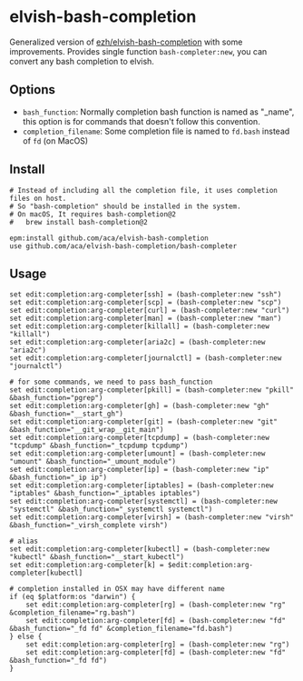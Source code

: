 # elvish-bash-completion

Generalized version of [ezh/elvish-bash-completion](https://github.com/ezh/elvish-bash-completion) with some improvements.
Provides single function `bash-completer:new`, you can convert any bash completion to elvish.

## Options
- `bash_function`: Normally completion bash function is named as "_name", this option is for commands that doesn't follow this convention.
- `completion_filename`: Some completion file is named to `fd.bash` instead of `fd` (on MacOS)

## Install
```
# Instead of including all the completion file, it uses completion files on host.
# So "bash-completion" should be installed in the system.
# On macOS, It requires bash-completion@2
#   brew install bash-completion@2 

epm:install github.com/aca/elvish-bash-completion
use github.com/aca/elvish-bash-completion/bash-completer
```

## Usage
```
set edit:completion:arg-completer[ssh] = (bash-completer:new "ssh")
set edit:completion:arg-completer[scp] = (bash-completer:new "scp")
set edit:completion:arg-completer[curl] = (bash-completer:new "curl")
set edit:completion:arg-completer[man] = (bash-completer:new "man")
set edit:completion:arg-completer[killall] = (bash-completer:new "killall")
set edit:completion:arg-completer[aria2c] = (bash-completer:new "aria2c")
set edit:completion:arg-completer[journalctl] = (bash-completer:new "journalctl")

# for some commands, we need to pass bash_function
set edit:completion:arg-completer[pkill] = (bash-completer:new "pkill" &bash_function="pgrep")
set edit:completion:arg-completer[gh] = (bash-completer:new "gh" &bash_function="__start_gh")
set edit:completion:arg-completer[git] = (bash-completer:new "git" &bash_function="__git_wrap__git_main")
set edit:completion:arg-completer[tcpdump] = (bash-completer:new "tcpdump" &bash_function="_tcpdump tcpdump")
set edit:completion:arg-completer[umount] = (bash-completer:new "umount" &bash_function="_umount_module")
set edit:completion:arg-completer[ip] = (bash-completer:new "ip" &bash_function="_ip ip")
set edit:completion:arg-completer[iptables] = (bash-completer:new "iptables" &bash_function="_iptables iptables")
set edit:completion:arg-completer[systemctl] = (bash-completer:new "systemctl" &bash_function="_systemctl systemctl")
set edit:completion:arg-completer[virsh] = (bash-completer:new "virsh" &bash_function="_virsh_complete virsh")

# alias
set edit:completion:arg-completer[kubectl] = (bash-completer:new "kubectl" &bash_function="__start_kubectl")
set edit:completion:arg-completer[k] = $edit:completion:arg-completer[kubectl]

# completion installed in OSX may have different name
if (eq $platform:os "darwin") {
    set edit:completion:arg-completer[rg] = (bash-completer:new "rg" &completion_filename="rg.bash")
    set edit:completion:arg-completer[fd] = (bash-completer:new "fd" &bash_function="_fd fd" &completion_filename="fd.bash")
} else {
    set edit:completion:arg-completer[rg] = (bash-completer:new "rg")
    set edit:completion:arg-completer[fd] = (bash-completer:new "fd" &bash_function="_fd fd")
}
```
